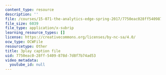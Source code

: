 ```yaml
---
content_type: resource
description: ''
file: /courses/15-071-the-analytics-edge-spring-2017/7750eac028ff5409878d7d8f7b74ad53_2wtc5Su-fZA.vtt
file_size: 6039
file_type: application/x-subrip
learning_resource_types: []
license: https://creativecommons.org/licenses/by-nc-sa/4.0/
ocw_type: OCWFile
resourcetype: Other
title: 3play caption file
uid: 7750eac0-28ff-5409-878d-7d8f7b74ad53
video_metadata:
  youtube_id: null
---
```


